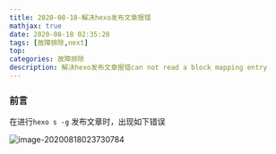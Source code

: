 ```yaml
---
title: 2020-08-18-解决hexo发布文章报错
mathjax: true
date: 2020-08-18 02:35:28
tags: [故障排除,next]
top:
categories: 故障排除
description: 解决hexo发布文章报错can not read a block mapping entry
---
```


### 前言

在进行`hexo s -g` 发布文章时，出现如下错误

![image-20200818023730784](https://i.loli.net/2020/08/18/p17vthyDgEBlukC.png)

